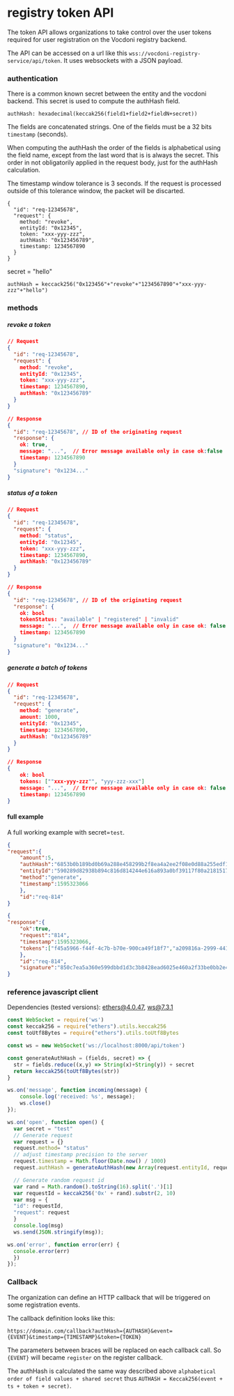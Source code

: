 # registry token API

The token API allows organizations to take control over the user tokens required for user registration on the Vocdoni registry backend.

The API can be accessed on a url like this `wss://vocdoni-registry-service/api/token`. It uses websockets with a JSON payload.

### authentication

There is a common known secret between the entity and the vocdoni backend. This secret is used to compute the authHash field.

`authHash: hexadecimal(keccak256(field1+field2+fieldN+secret))`

The fields are concatenated strings. One of the fields must be a 32 bits `timestamp` (seconds).

When computing the authHash the order of the fields is alphabetical using the field name, except from the last word that is is always the secret. This order in not obligatorily applied in the request body, just for the authHash calculation.

The timestamp window tolerance is 3 seconds. If the request is processed outside of this tolerance window, the packet will be discarted.

```
{
  "id": "req-12345678",
  "request": {
    method: "revoke",
    entityId: "0x12345",
    token: "xxx-yyy-zzz",
    authHash: "0x123456789",
    timestamp: 1234567890
  }
}
```

secret = "hello"

`authHash = keccack256("0x123456"+"revoke"+"1234567890"+"xxx-yyy-zzz"+"hello")`

### methods

##### revoke a token

```json
// Request
{
  "id": "req-12345678",
  "request": {
    method: "revoke",
    entityId: "0x12345",
    token: "xxx-yyy-zzz",
    timestamp: 1234567890,
    authHash: "0x123456789"
  }
}

// Response
{
  "id": "req-12345678", // ID of the originating request
  "response": {
    ok: true,
    message: "...",  // Error message available only in case ok:false
    timestamp: 1234567890
  }
  "signature": "0x1234..."
}
```

##### status of a token

```json
// Request
{
  "id": "req-12345678",
  "request": {
    method: "status",
    entityId: "0x12345",
    token: "xxx-yyy-zzz",
    timestamp: 1234567890,
    authHash: "0x123456789"
  }
}

// Response
{
  "id": "req-12345678", // ID of the originating request
  "response": {
    ok: bool
    tokenStatus: "available" | "registered" | "invalid"
    message: "...",  // Error message available only in case ok: false
    timestamp: 1234567890
  }
  "signature": "0x1234..."
}
```

##### generate a batch of tokens

```json
// Request
{
  "id": "req-12345678",
  "request": {
    method: "generate",
    amount: 1000, 
    entityId: "0x12345",
    timestamp: 1234567890,
    authHash: "0x123456789"
  }
}

// Response
{
    ok: bool
    tokens: [""xxx-yyy-zzz"", "yyy-zzz-xxx"]
    message: "...",  // Error message available only in case ok: false
    timestamp: 1234567890
}
```

#### full example 

A full working example with secret=`test`.

```json
{
"request":{
    "amount":5,
    "authHash":"6853b0b189bd0b69a288e458299b2f8ea4a2ee2f08e0d88a255edf10b891e9c9",
    "entityId":"590289d82938b894c816d814244e616a893a0bf39117f80a21815179c5c01c8c",
    "method":"generate",
    "timestamp":1595323066
    },
    "id":"req-814"
}

{
"response":{
    "ok":true,
    "request":"814",
    "timestamp":1595323066,
    "tokens":["f45a5966-f44f-4c7b-b70e-900ca49f18f7","a209816a-2999-441a-b921-0c8037814673","b3ed5bbd-6e28-43eb-806c-dedae2bc8f21","9435e251-73a1-48e4-bf57-fdfb29b9df2b","02d5af0a-0128-467c-9ab0-63787c0b62e6"]
    },
    "id":"req-814",
    "signature":"850c7ea5a360e599dbbd1d3c3b8428ead6025e460a2f33be0bb2e44ff94e0cd97fc48da44d4cfd69d9d1ad99df03e8ff3c74442d314d25a5d88608c1a0da018801"
}
```

### reference javascript client

Dependencies (tested versions): [ethers@4.0.47](https://docs.ethers.io/v5/api/utils/hashing/#utils-keccak256), [ws@7.3.1](https://github.com/websockets/ws)

```js
const WebSocket = require('ws')
const keccak256 = require("ethers").utils.keccak256
const toUtf8Bytes = require("ethers").utils.toUtf8Bytes

const ws = new WebSocket('ws://localhost:8000/api/token')

const generateAuthHash = (fields, secret) => {
  str = fields.reduce((x,y) => String(x)+String(y)) + secret
  return keccak256(toUtf8Bytes(str))  
}

ws.on('message', function incoming(message) {
    console.log('received: %s', message);
    ws.close()
});

ws.on('open', function open() {
  var secret = "test"
  // Generate request
  var request = {}
  request.method= "status"
  // adjust timestamp precision to the server
  request.timestamp = Math.floor(Date.now() / 1000)
  request.authHash = generateAuthHash(new Array(request.entityId, request.method, request.timestamp, request.token), secret)  

  // Generate random request id
  var rand = Math.random().toString(16).split('.')[1]
  var requestId = keccak256('0x' + rand).substr(2, 10)
  var msg = {
  "id": requestId,
  "request": request
  }
  console.log(msg)
  ws.send(JSON.stringify(msg));

ws.on('error', function error(err) {
  console.error(err)
  })
});
```

### Callback

The organization can define an HTTP callback that will be triggered on some registration events.

The callback definition looks like this:

`https://domain.com/callback?authHash={AUTHASH}&event={EVENT}&timestamp={TIMESTAMP}&token={TOKEN}`

The parameters between braces will be replaced on each callback call. So `{EVENT}` will became `register` on the register callback.

The authHash is calculated the same way described above `alphabetical order of field values + shared secret` thus `AUTHASH = Keccak256(event + ts + token + secret)`.

